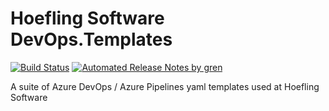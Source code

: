 # Hoefling Software DevOps.Templates

[![Build Status](https://hoeflingsoftware.visualstudio.com/Dnn%20Key%20Master/_apis/build/status/HoeflingSoftware.DevOps.Templates?branchName=master)](https://hoeflingsoftware.visualstudio.com/DevOps%20Templates/_build/latest?definitionId=72?branchName=master) [![Automated Release Notes by gren](https://img.shields.io/badge/%F0%9F%A4%96-release%20notes-00B2EE.svg)](https://github-tools.github.io/github-release-notes/)

A suite of Azure DevOps / Azure Pipelines yaml templates used at Hoefling Software
